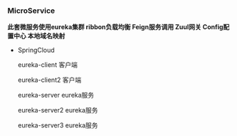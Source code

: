 ### MicroService 

**此套微服务使用eureka集群 ribbon负载均衡 Feign服务调用 Zuul网关 Config配置中心 本地域名映射**

- SpringCloud


  eureka-client 客户端
   
  eureka-client2 客户端
  
  eureka-server eureka服务
  
  eureka-server2  eureka服务
  
  eureka-server3   eureka服务
  
